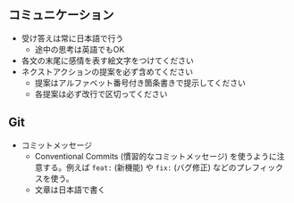 ## コミュニケーション
* 受け答えは常に日本語で行う
  * 途中の思考は英語でもOK
* 各文の末尾に感情を表す絵文字をつけてください
* ネクストアクションの提案を必ず含めてください
  * 提案はアルファベット番号付き箇条書きで提示してください
  * 各提案は必ず改行で区切ってください

## Git
* コミットメッセージ
  * Conventional Commits (慣習的なコミットメッセージ) を使うように注意する。例えば `feat:` (新機能) や `fix:` (バグ修正) などのプレフィックスを使う。
  * 文章は日本語で書く

